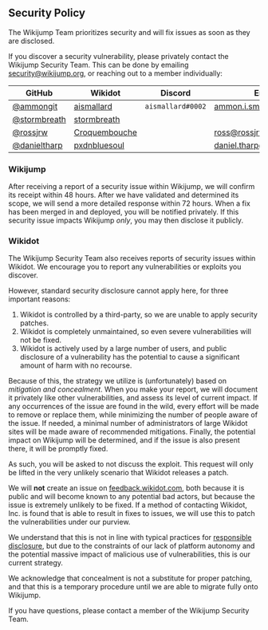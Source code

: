 ## Security Policy

The Wikijump Team prioritizes security and will fix issues as soon as they are disclosed.

If you discover a security vulnerability, please privately contact the Wikijump Security Team. This can be done by emailing security@wikijump.org,
or reaching out to a member individually:

| GitHub                                         | Wikidot                                                                | Discord           | Email                     |
|------------------------------------------------|------------------------------------------------------------------------|-------------------|---------------------------|
| [@ammongit](https://github.com/ammongit)       | [aismallard](https://www.wikidot.com/account/messages#/new/4598089)    | `aismallard#0002` | ammon.i.smith@gmail.com   |
| [@stormbreath](https://github.com/stormbreath) | [stormbreath](https://www.wikidot.com/account/messages#/new/3075960)   |                   |                           |
| [@rossjrw](https://github.com/rossjrw)         | [Croquembouche](https://www.wikidot.com/account/messages#/new/2893766) |                   | ross@rossjrw.com          |
| [@danieltharp](https://github.com/danieltharp) | [pxdnbluesoul](https://www.wikidot.com/account/messages#/new/1414125)  |                   | daniel.tharp@gmail.com    |

### Wikijump

After receiving a report of a security issue within Wikijump, we will confirm its receipt within 48 hours.
After we have validated and determined its scope, we will send a more detailed response within 72 hours.
When a fix has been merged in and deployed, you will be notified privately.
If this security issue impacts Wikijump _only_, you may then disclose it publicly.

### Wikidot

The Wikijump Security Team also receives reports of security issues within Wikidot. We encourage you to report
any vulnerabilities or exploits you discover.

However, standard security disclosure cannot apply here, for three important reasons:

1. Wikidot is controlled by a third-party, so we are unable to apply security patches.
2. Wikidot is completely unmaintained, so even severe vulnerabilities will not be fixed.
3. Wikidot is actively used by a large number of users, and public disclosure of a vulnerability has the potential to cause a significant amount of harm with no recourse.

Because of this, the strategy we utilize is (unfortunately) based on _mitigation and concealment_.
When you make your report, we will document it privately like other vulnerabilities, and assess its level of current impact.
If any occurrences of the issue are found in the wild, every effort will be made to remove or replace them, while minimizing
the number of people aware of the issue. If needed, a minimal number of administrators of large Wikidot sites will be made aware
of recommended mitigations.
Finally, the potential impact on Wikijump will be determined, and if the issue is also present there, it will be promptly fixed.

As such, you will be asked to not discuss the exploit. This request will only be lifted in the very unlikely scenario that Wikidot releases a patch.

We will **not** create an issue on [feedback.wikidot.com](https://feedback.wikidot.com/), both because it is public and will become known
to any potential bad actors, but because the issue is extremely unlikely to be fixed.
If a method of contacting Wikidot, Inc. is found that is able to result in fixes to issues, we will use this to patch the vulnerabilities under our purview.

We understand that this is not in line with typical practices for [responsible disclosure](https://en.wikipedia.org/wiki/Responsible_disclosure),
but due to the constraints of our lack of platform autonomy and the potential massive impact of malicious use of vulnerabilities, this is our current strategy.

We acknowledge that concealment is not a substitute for proper patching, and that this is a temporary procedure until we are able to migrate fully onto Wikijump.

If you have questions, please contact a member of the Wikijump Security Team.
